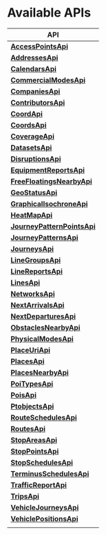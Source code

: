 # Available APIs

| API |
| --- |
|[**AccessPointsApi**](api/AccessPointsApi.md) |  
|[**AddressesApi**](api/AddressesApi.md) |  
|[**CalendarsApi**](api/CalendarsApi.md) |  
|[**CommercialModesApi**](api/CommercialModesApi.md) |  
|[**CompaniesApi**](api/CompaniesApi.md) |  
|[**ContributorsApi**](api/ContributorsApi.md) |  
|[**CoordApi**](api/CoordApi.md) |  
|[**CoordsApi**](api/CoordsApi.md) |  
|[**CoverageApi**](api/CoverageApi.md) |  
|[**DatasetsApi**](api/DatasetsApi.md) |  
|[**DisruptionsApi**](api/DisruptionsApi.md) |  
|[**EquipmentReportsApi**](api/EquipmentReportsApi.md) |  
|[**FreeFloatingsNearbyApi**](api/FreeFloatingsNearbyApi.md) |  
|[**GeoStatusApi**](api/GeoStatusApi.md) |  
|[**GraphicalIsochroneApi**](api/GraphicalIsochroneApi.md) |  
|[**HeatMapApi**](api/HeatMapApi.md) |  
|[**JourneyPatternPointsApi**](api/JourneyPatternPointsApi.md) |  
|[**JourneyPatternsApi**](api/JourneyPatternsApi.md) |  
|[**JourneysApi**](api/JourneysApi.md) |  
|[**LineGroupsApi**](api/LineGroupsApi.md) |  
|[**LineReportsApi**](api/LineReportsApi.md) |  
|[**LinesApi**](api/LinesApi.md) |  
|[**NetworksApi**](api/NetworksApi.md) |  
|[**NextArrivalsApi**](api/NextArrivalsApi.md) |  
|[**NextDeparturesApi**](api/NextDeparturesApi.md) |  
|[**ObstaclesNearbyApi**](api/ObstaclesNearbyApi.md) |  
|[**PhysicalModesApi**](api/PhysicalModesApi.md) |  
|[**PlaceUriApi**](api/PlaceUriApi.md) |  
|[**PlacesApi**](api/PlacesApi.md) |  
|[**PlacesNearbyApi**](api/PlacesNearbyApi.md) |  
|[**PoiTypesApi**](api/PoiTypesApi.md) |  
|[**PoisApi**](api/PoisApi.md) |  
|[**PtobjectsApi**](api/PtobjectsApi.md) |  
|[**RouteSchedulesApi**](api/RouteSchedulesApi.md) |  
|[**RoutesApi**](api/RoutesApi.md) |  
|[**StopAreasApi**](api/StopAreasApi.md) |  
|[**StopPointsApi**](api/StopPointsApi.md) |  
|[**StopSchedulesApi**](api/StopSchedulesApi.md) |  
|[**TerminusSchedulesApi**](api/TerminusSchedulesApi.md) |  
|[**TrafficReportApi**](api/TrafficReportApi.md) |  
|[**TripsApi**](api/TripsApi.md) |  
|[**VehicleJourneysApi**](api/VehicleJourneysApi.md) |  
|[**VehiclePositionsApi**](api/VehiclePositionsApi.md) |  
| |
